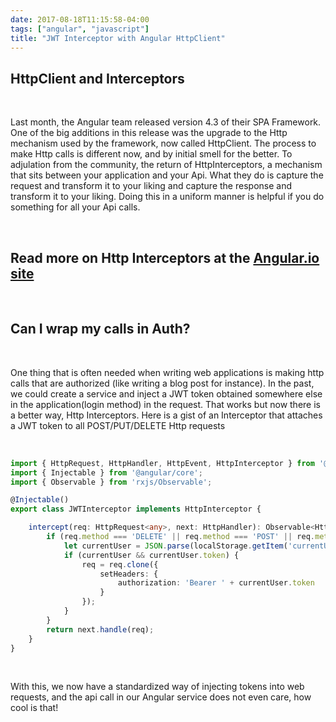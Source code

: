 ```yaml
---
date: 2017-08-18T11:15:58-04:00
tags: ["angular", "javascript"]
title: "JWT Interceptor with Angular HttpClient"
---
```


## HttpClient and Interceptors

<br />

Last month, the Angular team released version 4.3 of their SPA Framework. One of the big additions in this release was the upgrade to the Http mechanism used by the framework, now called HttpClient. The process to make Http calls is different now, and by initial smell for the better. To adjulation from the community, the return of HttpInterceptors, a mechanism that sits between your application and your Api. What they do is capture the request and transform it to your liking and capture the response and transform it to your liking. Doing this in a uniform manner is helpful if you do something for all your Api calls.

<br />

## Read more on Http Interceptors at the [Angular.io site](https://angular.io/guide/http#intercepting-all-requests-or-responses)

<br />

## Can I wrap my calls in Auth?

<br />

One thing that is often needed when writing web applications is making http calls that are authorized (like writing a blog post for instance). In the past, we could create a service and inject a JWT token obtained somewhere else in the application(login method) in the request. That works but now there is a better way, Http Interceptors. Here is a gist of an Interceptor that attaches a JWT token to all POST/PUT/DELETE Http requests

<br />

```ts
import { HttpRequest, HttpHandler, HttpEvent, HttpInterceptor } from '@angular/common/http';
import { Injectable } from '@angular/core';
import { Observable } from 'rxjs/Observable';

@Injectable()
export class JWTInterceptor implements HttpInterceptor {

    intercept(req: HttpRequest<any>, next: HttpHandler): Observable<HttpEvent<any>> {
        if (req.method === 'DELETE' || req.method === 'POST' || req.method === 'PUT') {
            let currentUser = JSON.parse(localStorage.getItem('currentUser'));
            if (currentUser && currentUser.token) {
                req = req.clone({
                    setHeaders: {
                        authorization: 'Bearer ' + currentUser.token
                    }
                });
            }
        }
        return next.handle(req);
    }
}
```

<br />

With this, we now have a standardized way of injecting tokens into web requests, and the api call in our Angular service does not even care, how cool is that!